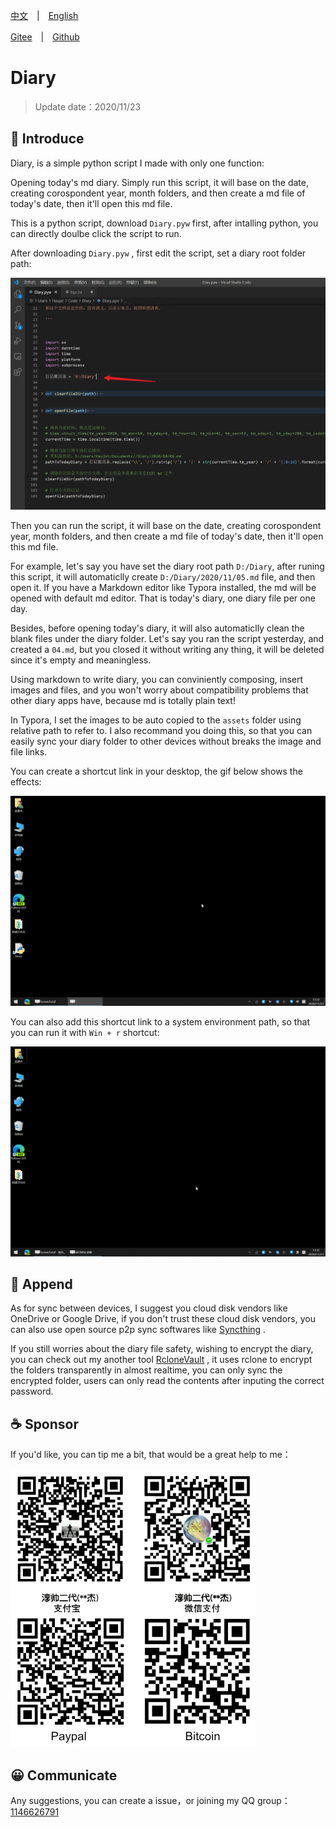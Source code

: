 [中文](README.md)　|　[English](README_en.md)

[Gitee](https://gitee.com/haujet/Diary)　|　[Github](https://github.com/HaujetZhao/Diary)

#  Diary

> Update date：2020/11/23 

## 🚩 Introduce

Diary, is a simple python script I made with only one function: 

Opening today's md diary. Simply run this script, it will base on the date, creating corospondent year, month folders, and then create a md file of today's date, then it'll open this md file. 

This is a python script, download `Diary.pyw` first, after intalling python, you can directly doulbe click the script to run. 

After downloading `Diary.pyw` , first edit the script, set a diary root folder path: 

<img src="assets/image-20201123131256760.png" alt="image-20201123131256760" style="zoom:50%;" />

Then you can run the script, it will base on the date, creating corospondent year, month folders, and then create a md file of today's date, then it'll open this md file. 

For example, let's say you have set the diary root path `D:/Diary`, after runing this script, it will automaticlly create   `D:/Diary/2020/11/05.md` file, and then open it. If you have a Markdown editor like Typora installed, the md will be opened with default md editor. That is today's diary, one diary file per one day. 

Besides, before opening today's diary, it will also automaticlly clean the blank files under the diary folder. Let's say you ran the script yesterday, and created a `04.md`, but you closed it without writing any thing, it will be deleted since it's empty and meaningless. 

Using markdown to write diary, you can conviniently composing, insert images and files, and you won't worry about compatibility problems that other diary apps have, because md is totally plain text! 

In Typora, I set the images to be auto copied to the `assets` folder using relative path to refer to. I also recommand you doing this, so that you can easily sync your diary folder to other devices without breaks the image and file links. 

You can create a shortcut link in your desktop, the gif below shows the effects: 

![Diary使用](assets/Diary使用.gif)

You can also add this shortcut link to a system environment path, so that you can run it with `Win + r` shortcut: 

![Diary快捷打开](assets/Diary快捷打开.gif)

## 🧾 Append

As for sync between devices, I suggest you cloud disk vendors like OneDrive or Google Drive, if you don't trust these cloud disk vendors, you can also use open source p2p sync softwares like  [Syncthing](https://github.com/syncthing/syncthing) . 

If you still worries about the diary file safety, wishing to encrypt the diary, you can check out my another tool [RcloneVault](https://github.com/HaujetZhao/RcloneVault) , it uses rclone to encrypt the folders transparently in almost realtime, you can only sync the encrypted folder, users can only read the contents after inputing the correct password. 

## ☕ Sponsor

If you'd like, you can tip me a bit, that would be a great help to me：

<img src="assets/sponsor.jpg" alt="sponsor" style="zoom:50%;" /> 



## 😀 Communicate

Any suggestions, you can create a issue，or joining my QQ group：[1146626791](https://qm.qq.com/cgi-bin/qm/qr?k=DgiFh5cclAElnELH4mOxqWUBxReyEVpm&jump_from=webapi) 


